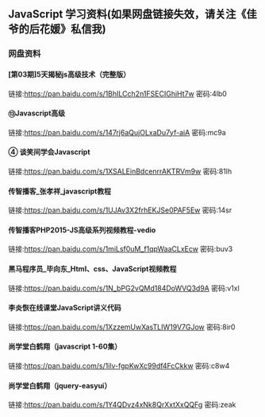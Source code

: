 ## JavaScript 学习资料(如果网盘链接失效，请关注《佳爷的后花媛》私信我)
### 网盘资料
#### [第03期]5天揭秘js高级技术（完整版）
链接:https://pan.baidu.com/s/1BhILCch2n1FSECIGhjHt7w  密码:4lb0
#### ⑬Javascript高级
链接:https://pan.baidu.com/s/147rj6aQujOLxaDu7yf-aiA  密码:mc9a
#### ④ 谈笑间学会Javascript
链接:https://pan.baidu.com/s/1XSALEinBdcenrrAKTRVm9w  密码:81lh
#### 传智播客_张孝祥_javascript教程
链接:https://pan.baidu.com/s/1UJAv3X2frhEKJSe0PAF5Ew  密码:14sr
#### 传智播客PHP2015-JS高级系列视频教程-vedio
链接:https://pan.baidu.com/s/1miLsf0uM_f1qpWaaCLxEcw  密码:buv3
#### 黑马程序员_毕向东_Html、css、JavaScript视频教程
链接:https://pan.baidu.com/s/1N_bPG2vQMd184DoWVQ3d9A  密码:v1xl
#### 李炎恢在线课堂JavaScript讲义代码
链接:https://pan.baidu.com/s/1XzzemUwXasTLIW19V7GJow  密码:8ir0
#### 尚学堂白鹤翔（javascript 1-60集）
链接:https://pan.baidu.com/s/1ilv-fgpKwXc99df4FcCkkw  密码:c8w4
#### 尚学堂白鹤翔（jquery-easyui）
链接:https://pan.baidu.com/s/1Y4QDvz4xNk8QrXxtXxQQFg  密码:zeak
